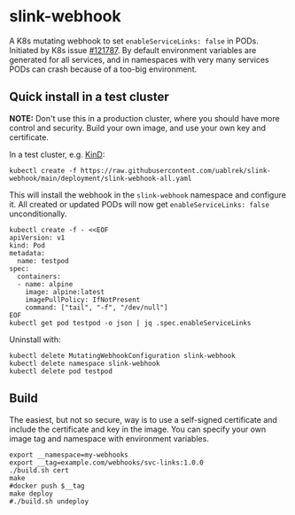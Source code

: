 # slink-webhook

A K8s mutating webhook to set `enableServiceLinks: false` in PODs.
Initiated by K8s issue [#121787](
https://github.com/kubernetes/kubernetes/issues/121787). By default
environment variables are generated for all services, and in
namespaces with very many services PODs can crash because of a too-big
environment.

## Quick install in a test cluster

**NOTE:** Don't use this in a production cluster, where you should have
more control and security. Build your own image, and use your own key
and certificate.

In a test cluster, e.g. [KinD](https://kind.sigs.k8s.io/):
```
kubectl create -f https://raw.githubusercontent.com/uablrek/slink-webhook/main/deployment/slink-webhook-all.yaml
```

This will install the webhook in the `slink-webhook` namespace and
configure it. All created or updated PODs will now get
`enableServiceLinks: false` unconditionally.

```
kubectl create -f - <<EOF
apiVersion: v1
kind: Pod
metadata:
  name: testpod
spec:
  containers:
  - name: alpine
    image: alpine:latest
    imagePullPolicy: IfNotPresent
    command: ["tail", "-f", "/dev/null"]
EOF
kubectl get pod testpod -o json | jq .spec.enableServiceLinks
```

Uninstall with:
```
kubectl delete MutatingWebhookConfiguration slink-webhook
kubectl delete namespace slink-webhook
kubectl delete pod testpod
```

## Build

The easiest, but not so secure, way is to use a self-signed
certificate and include the certificate and key in the image. You can
specify your own image tag and namespace with environment variables.

```
export __namespace=my-webhooks
export __tag=example.com/webhooks/svc-links:1.0.0
./build.sh cert
make
#docker push $__tag
make deploy
#./build.sh undeploy
```



